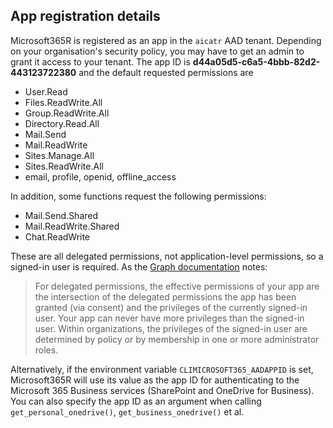 ## App registration details

Microsoft365R is registered as an app in the `aicatr` AAD tenant. Depending on your organisation's security policy, you may have to get an admin to grant it access to your tenant.  The app ID is **d44a05d5-c6a5-4bbb-82d2-443123722380** and the default requested permissions are

- User.Read
- Files.ReadWrite.All
- Group.ReadWrite.All
- Directory.Read.All
- Mail.Send
- Mail.ReadWrite
- Sites.Manage.All
- Sites.ReadWrite.All
- email, profile, openid, offline_access

In addition, some functions request the following permissions:

- Mail.Send.Shared
- Mail.ReadWrite.Shared
- Chat.ReadWrite

These are all delegated permissions, not application-level permissions, so a signed-in user is required. As the [Graph documentation](https://docs.microsoft.com/en-us/graph/auth/auth-concepts#microsoft-graph-permissions) notes:

> For delegated permissions, the effective permissions of your app are the intersection of the delegated permissions the app has been granted (via consent) and the privileges of the currently signed-in user. Your app can never have more privileges than the signed-in user. Within organizations, the privileges of the signed-in user are determined by policy or by membership in one or more administrator roles.

Alternatively, if the environment variable `CLIMICROSOFT365_AADAPPID` is set, Microsoft365R will use its value as the app ID for authenticating to the Microsoft 365 Business services (SharePoint and OneDrive for Business). You can also specify the app ID as an argument when calling `get_personal_onedrive()`, `get_business_onedrive()` et al.


